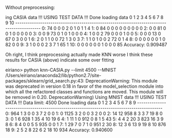 Without preprocessing:

ing CASIA data
!!! USING TEST DATA !!!
Done loading data
    0   1   2   3   4   5   6   7   8   9   10
    ------------------------------------------------------------------------------------------
    0:  74  0   0   0   2   0   1   0   1   1   4
    1:  0   84  0   0   0   0   0   0   0   0   0
    2:  0   0   81  0   0   1   0   0   0   0   0
    3:  0   0   9   73  0   1   0   1   0   0   0
    4:  1   0   0   2   79  0   0   0   1   0   0
    5:  0   0   0   13  0   67  0   3   0   0   1
    6:  2   0   1   1   0   0   72  1   3   0   3
    7:  1   1   0   1   0   0   2   72  0   1   4
    8:  0   0   0   0   0   0   1   0   82  0   0
    9:  3   1   0   0   0   2   3   7   1   65  1
    10: 0   0   0   0   0   0   1   0   0   0   85
    Accuracy: 0.909487


Oh right, I think preprocessing actually made KNN worse 
I think these results for CASIA (above) indicate some over fitting



eiriano> python knn-CASIA.py --limit 4500 --MNIST
  /Users/eiriano/anaconda2/lib/python2.7/site-packages/sklearn/grid_search.py:43: DeprecationWarning: This module was deprecated in version 0.18 in favor of the model_selection module into which all the refactored classes and functions are moved. This module will be removed in 0.20.
    DeprecationWarning)
    Using MNIST data
    !!! USING TEST DATA !!!
    Data limit: 4500
    Done loading data
    0   1   2   3   4   5   6   7   8   9
    ------------------------------------------------------------------------------------------
    0:  964 1   3   0   0   3   7   2   0   0
    1:  0   1125    3   2   0   0   3   2   0   0
    2:  14  12  958 8   3   3   7   19  8   0
    3:  0   1   6   928 1   35  4   10  19  6
    4:  1   11  1   0   912 0   8   1   5   43
    5:  4   4   2   20  3   823 16  3   9   8
    6:  8   4   0   0   5   5   935 0   0   1
    7:  1   29  7   0   7   1   0   951 2   30
    8:  12  3   6   13  9   19  8   10  876 18
    9:  2   5   2   8   22  6   2   18  10  934
    Accuracy: 0.940600
